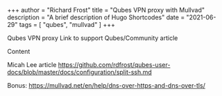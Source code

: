 +++
author = "Richard Frost"
title = "Qubes VPN proxy with Mullvad"
description = "A brief description of Hugo Shortcodes"
date = "2021-06-29"
tags = [
	"qubes",
	"mullvad"
]
+++

Qubes VPN proxy
Link to support Qubes/Community article

<!--more-->

Content

Micah Lee article
https://github.com/rdfrost/qubes-user-docs/blob/master/docs/configuration/split-ssh.md

Bonus:
https://mullvad.net/en/help/dns-over-https-and-dns-over-tls/